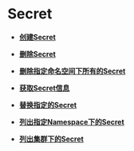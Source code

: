 # Secret<a name="cce_02_0042"></a>

-   **[创建Secret](创建Secret.md)**  

-   **[删除Secret](删除Secret.md)**  

-   **[删除指定命名空间下所有的Secret](删除指定命名空间下所有的Secret.md)**  

-   **[获取Secret信息](获取Secret信息.md)**  

-   **[替换指定的Secret](替换指定的Secret.md)**  

-   **[列出指定Namespace下的Secret](列出指定Namespace下的Secret.md)**  

-   **[列出集群下的Secret](列出集群下的Secret.md)**  


